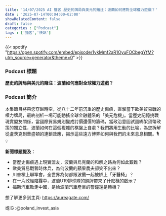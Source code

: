 ```yaml
---
title: '14/07/2025 AI 播客 歷史的牌局與美元的賭注：波蘭如何應對全球權力遊戲？'
date : '2025-07-14T00:04:00+02:00'
showRelatedContent: false
draft: false
categories : ["Podcast"]
tags : ['播客','快訊']
---
```

{{< spotify "https://open.spotify.com/embed/episode/1vkMmf2aR1OyuFOCbegYfM?utm_source=generator&theme=0" >}}


### Podcast 標題


**歷史的牌局與美元的賭注：波蘭如何應對全球權力遊戲？**

### Podcast 簡介
本集節目將帶您穿越時空，從八十二年前沉重的歷史傷痕，直擊當下歐美貿易戰的權力牌局，最終剖析一場可能動搖全球金融體系的「美元危機」。當歷史記憶挑戰現實盟友關係，當國際貿易規則變成討價還價的籌碼，當政治意圖試圖綁架貨幣政策的獨立性，波蘭如何在這個複雜的棋盤上自處？我們將用生動的比喻，為您拆解從盧茨克到華盛頓的連鎖效應，揭示這些遠方博弈如何與我們的未來息息相關。🎙️💡

**新聞標題提及**：
*   當歷史傷痕遇上現實盟友，波蘭與烏克蘭的和解之路為何如此艱難？
*   歐美貿易戰暫時休兵，為何波蘭的蘋果農夫卻笑不出來？
*   川普槓上聯準會，全世界為何都跟波蘭一起被綁上「牙醫椅」？
*   在一片政經陰霾中，波蘭U19排球隊的銅牌帶來了什麼樣的啟示？
*   福斯汽車敗走中國，是給波蘭汽車產業的警鐘還是轉機？

想了解更多到主頁: https://aureagate.com/

或IG :@poland_invest_asia